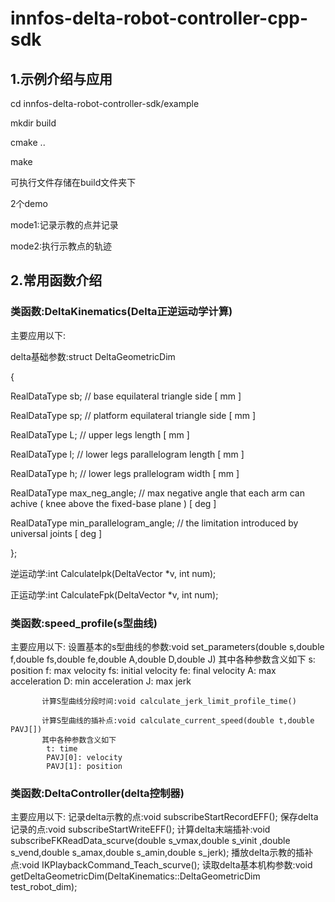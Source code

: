 # innfos-delta-robot-controller-cpp-sdk


## 1.示例介绍与应用
cd innfos-delta-robot-controller-sdk/example

mkdir build

cmake ..

make

可执行文件存储在build文件夹下

2个demo

mode1:记录示教的点并记录

mode2:执行示教点的轨迹


## 2.常用函数介绍
### 类函数:DeltaKinematics(Delta正逆运动学计算)
主要应用以下:

delta基础参数:struct DeltaGeometricDim

{

  RealDataType sb;					  // base equilateral triangle side [ mm ]

  RealDataType sp;					  // platform equilateral triangle side [ mm ]

  RealDataType L;						  // upper legs length [ mm ]

  RealDataType l;						  // lower legs parallelogram length [ mm ]

  RealDataType h;						  // lower legs prallelogram width [ mm ]

  RealDataType max_neg_angle;			  // max negative angle that each arm can achive ( knee above the fixed-base plane ) [ deg ]

  RealDataType min_parallelogram_angle; // the limitation introduced by universal joints [ deg ]
                       	
};
             
  逆运动学:int CalculateIpk(DeltaVector *v, int num);

  正运动学:int CalculateFpk(DeltaVector *v, int num);



### 类函数:speed_profile(s型曲线)
主要应用以下:
            设置基本的s型曲线的参数:void set_parameters(double s,double f,double fs,double fe,double A,double D,double J)
            其中各种参数含义如下
            s:   position
            f:   max velocity
            fs:  initial velocity
            fe:  final velocity
            A:   max acceleration
            D:   min acceleration
            J:   max jerk


           计算S型曲线分段时间:void calculate_jerk_limit_profile_time()

           计算S型曲线的插补点:void calculate_current_speed(double t,double PAVJ[])
           其中各种参数含义如下
            t: time
            PAVJ[0]: velocity
            PAVJ[1]: position




### 类函数:DeltaController(delta控制器)
主要应用以下:
           记录delta示教的点:void subscribeStartRecordEFF();
           保存delta记录的点:void subscribeStartWriteEFF();
           计算delta末端插补:void subscribeFKReadData_scurve(double s_vmax,double s_vinit ,double s_vend,double s_amax,double s_amin,double s_jerk);
           播放delta示教的插补点:void IKPlaybackCommand_Teach_scurve();
           读取delta基本机构参数:void getDeltaGeometricDim(DeltaKinematics<double>::DeltaGeometricDim test_robot_dim);






